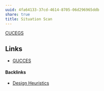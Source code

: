 ```yaml
---
uuid: 4fa64133-37cd-4614-8705-06d296965ddb
share: true
title: Situation Scan
---
```

[CUCEGS](../a24a6b3d-b8f2-435d-91cc-ed636dddaee4)

## Links

* [GUCCES](../2df77633-f7af-45bb-9351-1a7e6c17d162)

#### Backlinks

* [Design Heuristics](/5e01e1ef-4aa4-491d-8ac3-8f0343201a97)